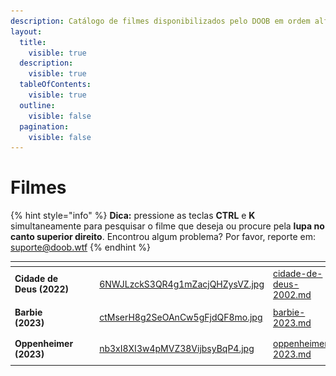 ```yaml
---
description: Catálogo de filmes disponibilizados pelo DOOB em ordem alfabética.
layout:
  title:
    visible: true
  description:
    visible: true
  tableOfContents:
    visible: true
  outline:
    visible: false
  pagination:
    visible: false
---
```


# Filmes

{% hint style="info" %}
**Dica:** pressione as teclas **CTRL** e **K** simultaneamente para pesquisar o filme que deseja ou procure pela **lupa no canto superior direito**. Encontrou algum problema? Por favor, reporte em: [suporte@doob.wtf](mailto:suporte@doob.wtf)
{% endhint %}



<table data-view="cards"><thead><tr><th></th><th></th><th></th><th data-hidden data-card-cover data-type="files"></th><th data-hidden data-card-target data-type="content-ref"></th></tr></thead><tbody><tr><td><strong>Cidade de Deus (2022)</strong></td><td><p></p><p><a href="cidade-de-deus-2002.md"><img src="../.gitbook/assets/DOWNLOAD button.png" alt=""></a></p></td><td></td><td><a href="../.gitbook/assets/6NWJLzckS3QR4g1mZacjQHZysVZ.jpg">6NWJLzckS3QR4g1mZacjQHZysVZ.jpg</a></td><td><a href="cidade-de-deus-2002.md">cidade-de-deus-2002.md</a></td></tr><tr><td><strong>Barbie (2023)</strong></td><td><p></p><p><a href="barbie-2023.md"><img src="../.gitbook/assets/DOWNLOAD button.png" alt=""></a></p></td><td></td><td><a href="../.gitbook/assets/ctMserH8g2SeOAnCw5gFjdQF8mo.jpg">ctMserH8g2SeOAnCw5gFjdQF8mo.jpg</a></td><td><a href="barbie-2023.md">barbie-2023.md</a></td></tr><tr><td><strong>Oppenheimer (2023)</strong></td><td><p></p><p><a href="oppenheimer-2023.md"><img src="../.gitbook/assets/DOWNLOAD button.png" alt=""></a></p></td><td></td><td><a href="../.gitbook/assets/nb3xI8XI3w4pMVZ38VijbsyBqP4.jpg">nb3xI8XI3w4pMVZ38VijbsyBqP4.jpg</a></td><td><a href="oppenheimer-2023.md">oppenheimer-2023.md</a></td></tr></tbody></table>

